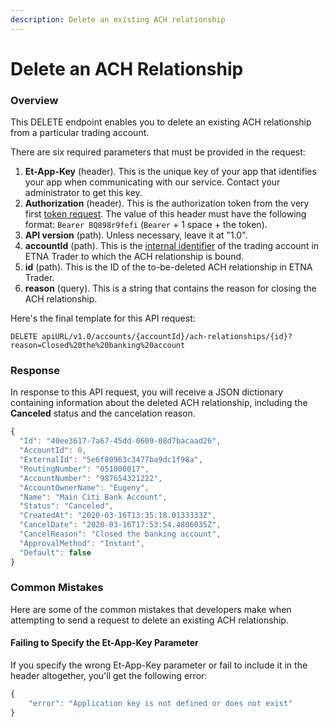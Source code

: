```yaml
---
description: Delete an existing ACH relationship
---
```


# Delete an ACH Relationship

### Overview

This DELETE endpoint enables you to delete an existing ACH relationship from a particular trading account.

There are six required parameters that must be provided in the request:

1. **Et-App-Key** (header). This is the unique key of your app that identifies your app when communicating with our service. Contact your administrator to get this key.
2. **Authorization** (header). This is the authorization token from the very first [token request](../authentication/). The value of this header must have the following format: `Bearer BQ898r9fefi` (`Bearer` + 1 space + the token).
3. **API version** (path). Unless necessary, leave it at "1.0".
4. **accountId** (path). This is the [internal identifier](../user-accounts/list-users-accounts.md) of the trading account in ETNA Trader to which the ACH relationship is bound.
5. **id** (path). This is the ID of the to-be-deleted ACH relationship in ETNA Trader.
6. **reason** (query). This is a string that contains the reason for closing the ACH relationship.

Here's the final template for this API request:

```
DELETE apiURL/v1.0/accounts/{accountId}/ach-relationships/{id}?reason=Closed%20the%20banking%20account
```

### Response

In response to this API request, you will receive a JSON dictionary containing information about the deleted ACH relationship, including the **Canceled** status and the cancelation reason.

```javascript
{
  "Id": "40ee3617-7a67-45dd-0609-08d7bacaad26",
  "AccountId": 0,
  "ExternalId": "5e6f80963c3477ba9dc1f98a",
  "RoutingNumber": "051000017",
  "AccountNumber": "987654321222",
  "AccountOwnerName": "Eugeny",
  "Name": "Main Citi Bank Account",
  "Status": "Canceled",
  "CreatedAt": "2020-03-16T13:35:18.0133333Z",
  "CancelDate": "2020-03-16T17:53:54.4806035Z",
  "CancelReason": "Closed the banking account",
  "ApprovalMethod": "Instant",
  "Default": false
}
```

### Common Mistakes

Here are some of the common mistakes that developers make when attempting to send a request to delete an existing ACH relationship.

#### Failing to Specify the Et-App-Key Parameter

If you specify the wrong Et-App-Key parameter or fail to include it in the header altogether, you'll get the following error:

```javascript
{
    "error": "Application key is not defined or does not exist"
}
```
